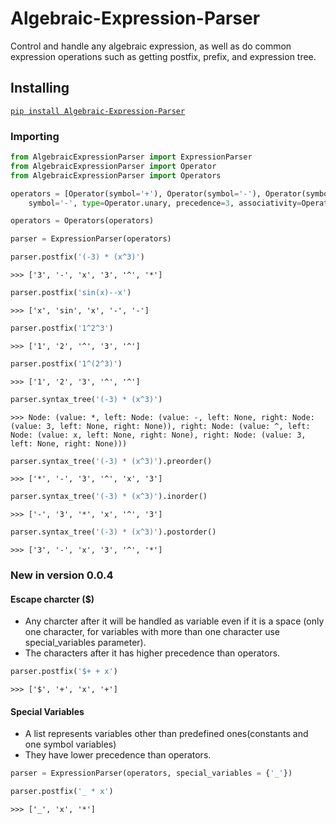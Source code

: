 # Algebraic-Expression-Parser
Control and handle any algebraic expression, as well as do common expression operations such as getting postfix, prefix, and expression tree.


## Installing
[`pip install Algebraic-Expression-Parser`](https://pypi.org/project/Algebraic-Expression-Parser/)

### Importing
```python
from AlgebraicExpressionParser import ExpressionParser
from AlgebraicExpressionParser import Operator
from AlgebraicExpressionParser import Operators
```


```python
operators = [Operator(symbol='+'), Operator(symbol='-'), Operator(symbol='*', precedence=2), Operator(
    symbol='-', type=Operator.unary, precedence=3, associativity=Operator.rtl, position=Operator.prefix), Operator(symbol='^', precedence=4), Operator(symbol='sin', type=Operator.unary, precedence=3, associativity=Operator.rtl, position=Operator.prefix)]

operators = Operators(operators)

parser = ExpressionParser(operators)
```

```python
parser.postfix('(-3) * (x^3)')
```
```text
>>> ['3', '-', 'x', '3', '^', '*']
```

```python
parser.postfix('sin(x)--x')
```
```text
>>> ['x', 'sin', 'x', '-', '-']
```

```python
parser.postfix('1^2^3')
```
```text
>>> ['1', '2', '^', '3', '^']
```

```python
parser.postfix('1^(2^3)')
```
```text
>>> ['1', '2', '3', '^', '^']
```

```python
parser.syntax_tree('(-3) * (x^3)')
```
```text
>>> Node: (value: *, left: Node: (value: -, left: None, right: Node: (value: 3, left: None, right: None)), right: Node: (value: ^, left: Node: (value: x, left: None, right: None), right: Node: (value: 3, left: None, right: None)))
```

```python
parser.syntax_tree('(-3) * (x^3)').preorder()
```
```text
>>> ['*', '-', '3', '^', 'x', '3']
```
```python
parser.syntax_tree('(-3) * (x^3)').inorder()
```
```text
>>> ['-', '3', '*', 'x', '^', '3']
```

```python
parser.syntax_tree('(-3) * (x^3)').postorder()
```
```text
>>> ['3', '-', 'x', '3', '^', '*']
```


### New in version 0.0.4
#### Escape charcter ($)
- Any charcter after it will be handled as variable even if it is a space (only one character, for variables with more than one character use special_variables parameter).
- The characters after it has higher precedence than operators.
     
     
```python
parser.postfix('$+ + x')
```
```text
>>> ['$', '+', 'x', '+']
```
#### Special Variables
- A list represents variables other than predefined ones(constants and one symbol variables)
- They have lower precedence than operators.

```python
parser = ExpressionParser(operators, special_variables = {'_'})
```
```python
parser.postfix('_ * x')
```
```text
>>> ['_', 'x', '*']
```
    
    
